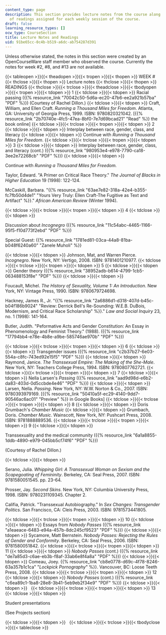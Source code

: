 ```yaml
---
content_type: page
description: This section provides lecture notes from the course along with the list
  of readings assigned for each weekly session of the course.
draft: false
learning_resource_types: []
ocw_type: CourseSection
title: Lecture Notes and Readings
uid: 91be65cc-0c4b-b519-a6dc-ab754287d391
---
```

Unless otherwise stated, the notes in this section were created by an OpenCourseWare staff member who observed the course. Currently the notes for week #2, #8, and #13 are not available.

{{< tableopen >}}{{< theadopen >}}{{< tropen >}}{{< thopen >}}
WEEK #
{{< thclose >}}{{< thopen >}}
Lecture notes
{{< thclose >}}{{< thopen >}}
READINGS
{{< thclose >}}{{< trclose >}}{{< theadclose >}}{{< tbodyopen >}}{{< tropen >}}{{< tdopen >}}
1
{{< tdclose >}}{{< tdopen >}}
Racial passing ({{% resource_link "70042c50-5d6a-ec20-47b6-ee2a921b57ba" "PDF" %}}) (Courtesy of Rachel Dillon.)
{{< tdclose >}}{{< tdopen >}}
Craft, William, and Ellen Craft. *Running a Thousand Miles for Freedom*. Atlanta, GA: University of Georgia Press, 1999. ISBN: 9780820321042. \[{{% resource_link "2b70740e-4fc5-47ea-8bf0-7e7d69bcad21" "Read" %}} the book online\]
{{< tdclose >}}{{< trclose >}}{{< tropen >}}{{< tdopen >}}
2
{{< tdclose >}}{{< tdopen >}}
Interplay between race, gender, class, and literacy
{{< tdclose >}}{{< tdopen >}}
Continue with *Running a Thousand Miles for Freedom*.
{{< tdclose >}}{{< trclose >}}{{< tropen >}}{{< tdopen >}}
3
{{< tdclose >}}{{< tdopen >}}
Interplay between race, gender, class, and literacy (cont.) ({{% resource_link "980953e4-e978-7790-ca18-3ee2e72268cb" "PDF" %}})
{{< tdclose >}}{{< tdopen >}}

Continue with *Running a Thousand Miles for Freedom.*

Taylor, Edward. "A Primer on Critical Race Theory." *The Journal of Blacks in Higher Education* 19 (1998): 122-124.

McCaskill, Barbara. "{{% resource_link "63ae7e82-318a-42e4-b355-fc7fb50d4de1" "Yours Very Truly: Ellen Craft-The Fugitive as Text and Artifact" %}}." *African American Review* (Winter 1994).

{{< tdclose >}}{{< trclose >}}{{< tropen >}}{{< tdopen >}}
4
{{< tdclose >}}{{< tdopen >}}

Discussion about *Incognegro* ({{% resource_link "11c54abc-4465-1166-95f5-f10d773f2ebd" "PDF" %}})

Special Guest: {{% resource_link "1781ed81-03ca-44a8-81ba-b048f6240a60" "Zanele Muholi" %}}

{{< tdclose >}}{{< tdopen >}}
Johnson, Mat, and Warren Pierce. *Incognegro*. New York, NY: Vertigo, 2008. ISBN: 9781401210977.
{{< tdclose >}}{{< trclose >}}{{< tropen >}}{{< tdopen >}}
5
{{< tdclose >}}{{< tdopen >}}
Gender theory ({{% resource_link "38952adb-b614-4799-1cb5-063488153f8e" "PDF" %}})
{{< tdclose >}}{{< tdopen >}}

Foucault, Michel. *The History of Sexuality, Volume 1: An Introduction*. New York, NY: Vintage Press, 1990. ISBN: 9780679724698.

Hackney, James R., Jr. "{{% resource_link "2a6886d1-d318-407d-b45c-b04f186b9024" "Review: Derrick Bell's Re-Sounding: W.E.B. DuBois, Modernism, and Critical Race Scholarship" %}}." *Law and Social Inquiry* 23, no. 1 (1998): 141-164.

Butler, Judith. "Peformative Acts and Gender Constitution: An Essay in Phenomenology and Feminist Theory." (1988). ({{% resource_link "17794bb4-e78e-4b8e-a9be-585746ae970b" "PDF" %}})

{{< tdclose >}}{{< trclose >}}{{< tropen >}}{{< tdopen >}}
6
{{< tdclose >}}{{< tdopen >}}
Transgender issues ({{% resource_link "c2b37b27-6e03-554a-c8fc-743ed92e15f5" "PDF" %}})
{{< tdclose >}}{{< tdopen >}}
Raymond, Janice. *The Transsexual Empire: The Making of the She-Male*. New York, NY: Teachers College Press, 1994. ISBN: 9780807762721.
{{< tdclose >}}{{< trclose >}}{{< tropen >}}{{< tdopen >}}
7
{{< tdclose >}}{{< tdopen >}}
Nella Larsen's *Passing* ({{% resource_link "aad9d98d-e6b2-da83-403d-0d5ccbde4e46" "PDF" %}})
{{< tdclose >}}{{< tdopen >}}
Larsen, Nella. *Passing*. New York, NY: W.W. Norton & Co., 2007. ISBN: 9780393979169. \[{{% resource_link "50410a5f-ec29-4140-9dd7-90546ac6ac01" "Preview" %}} in Google Books\]
{{< tdclose >}}{{< trclose >}}{{< tropen >}}{{< tdopen >}}
8
{{< tdclose >}}{{< tdopen >}}
Doris Grumbach's *Chamber Music*
{{< tdclose >}}{{< tdopen >}}
Grumbach, Doris. *Chamber Music*. Wainscott, New York, NY: Pushcart Press, 2008. ISBN: 9781888889536.
{{< tdclose >}}{{< trclose >}}{{< tropen >}}{{< tdopen >}}
9
{{< tdclose >}}{{< tdopen >}}

Transsexuality and the medical community ({{% resource_link "6a1a8855-1ddb-4890-e979-045bb5cf74f6" "PDF" %}})

(Courtesy of Rachel Dillon.)

{{< tdclose >}}{{< tdopen >}}

Serano, Julia. *Whipping Girl: A Transsexual Woman on Sexism and the Scapegoating of Femininity*. Berkeley, CA: Seal Press, 2007. ISBN: 9781580051545. pp. 23-64.

Prosser, Jay. *Second Skins*. New York, NY: Columbia University Press, 1998. ISBN: 9780231109345. Chapter 2.

Califia, Patrick. "Transsexual Autobiography." In *Sex Changes: Transgender Politics*. San Francisco, CA: Cleis Press, 2003. ISBN: 9781573441805.

{{< tdclose >}}{{< trclose >}}{{< tropen >}}{{< tdopen >}}
10
{{< tdclose >}}{{< tdopen >}}
Essays from *Nobody Passes* ({{% resource_link "a1eaeace-6483-e94a-457b-8dc245cf9523" "PDF" %}})
{{< tdclose >}}{{< tdopen >}}
Sycamore, Matt Bernstein. *Nobody Passes: Rejecting the Rules of Gender and Conformity*. Berkeley, CA: Seal Press, 2006. ISBN: 9781580051842.
{{< tdclose >}}{{< trclose >}}{{< tropen >}}{{< tdopen >}}
11
{{< tdclose >}}{{< tdopen >}}
*Nobody Passes* (cont.) ({{% resource_link "de7a85d3-c6ae-eb3b-f8af-33ab6e8f4a8a" "PDF" %}})
{{< tdclose >}}{{< tdopen >}}
Comeau, Joey. {{% resource_link "cb8e0778-d69c-4f78-8246-63a357b1c1ca" "*Lockpick Pornography*" %}}. Vancouver, BC: Loose Teeth Press, 2008.
{{< tdclose >}}{{< trclose >}}{{< tropen >}}{{< tdopen >}}
12
{{< tdclose >}}{{< tdopen >}}
*Nobody Passes* (cont.) ({{% resource_link "c6ea89c1-1ba8-28e8-3b41-5eb9eb2f34e9" "PDF" %}})
{{< tdclose >}}{{< tdopen >}}
 
{{< tdclose >}}{{< trclose >}}{{< tropen >}}{{< tdopen >}}
13
{{< tdclose >}}{{< tdopen >}}

Student presentations

(See Projects section)

{{< tdclose >}}{{< tdopen >}}
 
{{< tdclose >}}{{< trclose >}}{{< tbodyclose >}}{{< tableclose >}}
